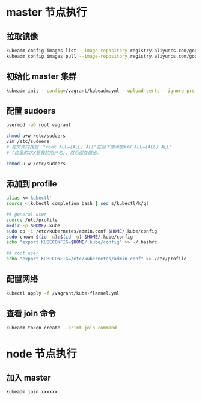 # master 节点执行

## 拉取镜像

```sh
kubeadm config images list --image-repository registry.aliyuncs.com/google_containers
kubeadm config images pull --image-repository registry.aliyuncs.com/google_containers
```

## 初始化 master 集群

```sh
kubeadm init --config=/vagrant/kubeadm.yml --upload-certs --ignore-preflight-errors=ImagePull
```

## 配置 sudoers

```sh
usermod -aG root vagrant

chmod u+w /etc/sudoers
vim /etc/sudoers
# 在文件内找到："root ALL=(ALL) ALL"在起下面添加XXX ALL=(ALL) ALL"
# (这里的XXX是我的用户名)，然后保存退出。

chmod u-w /etc/sudoers
```

## 添加到 profile

```sh
alias k='kubectl' 
source <(kubectl completion bash | sed s/kubectl/k/g)

## general user
source /etc/profile
mkdir -p $HOME/.kube
sudo cp -i /etc/kubernetes/admin.conf $HOME/.kube/config
sudo chown $(id -u):$(id -g) $HOME/.kube/config
echo "export KUBECONFIG=$HOME/.kube/config" >> ~/.bashrc

## root user
echo "export KUBECONFIG=/etc/kubernetes/admin.conf" >> /etc/profile
```

## 配置网络

```sh
kubectl apply -f /vagrant/kube-flannel.yml
```

## 查看 join 命令

```sh
kubeadm token create --print-join-command
```

# node 节点执行

## 加入 master

```sh
kubeadm join xxxxxx
```
